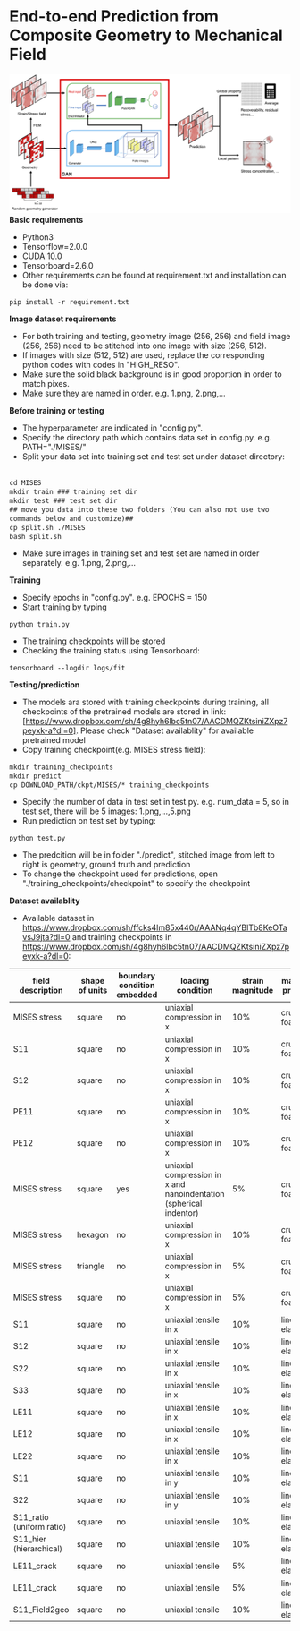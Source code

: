 # End-to-end Prediction from Composite Geometry to Mechanical Field
![Overall workflow](https://github.com/lamm-mit/FieldPredictorGAN/blob/main/flow_chart.png)
**Basic requirements**
- Python3
- Tensorflow=2.0.0
- CUDA 10.0
- Tensorboard=2.6.0
- Other requirements can be found at requirement.txt and installation can be done via:
```
pip install -r requirement.txt
```

**Image dataset requirements**
- For both training and testing, geometry image (256, 256) and field image (256, 256) need to be stitched into one image with size (256, 512).
- If images with size (512, 512) are used, replace the corresponding python codes with codes in "HIGH_RESO". 
- Make sure the solid black background is in good proportion in order to match pixes. 
- Make sure they are named in order. e.g. 1.png, 2.png,...

**Before training or testing**
- The hyperparameter are indicated in "config.py".
- Specify the directory path which contains data set in config.py. e.g. PATH="./MISES/"
- Split your data set into training set and test set under dataset directory:
```

cd MISES
mkdir train ### training set dir
mkdir test ### test set dir
## move you data into these two folders (You can also not use two commands below and customize)##
cp split.sh ./MISES
bash split.sh
```
- Make sure images in training set and test set are named in order separately. e.g. 1.png, 2.png,...

**Training**
- Specify epochs in "config.py". e.g. EPOCHS = 150
- Start training by typing
```
python train.py
```
- The training checkpoints will be stored
- Checking the training status using Tensorboard:
```
tensorboard --logdir logs/fit
```

**Testing/prediction**
- The models ara stored with training checkpoints during training, all checkpoints of the pretrained models are stored in link:[https://www.dropbox.com/sh/4g8hyh6lbc5tn07/AACDMQZKtsiniZXpz7peyxk-a?dl=0]. Please check "Dataset availablity" for available pretrained model
- Copy training checkpoint(e.g. MISES stress field):
```
mkdir training_checkpoints
mkdir predict
cp DOWNLOAD_PATH/ckpt/MISES/* training_checkpoints
```
- Specify the number of data in test set in test.py. e.g. num_data = 5, so in test set, there will be 5 images: 1.png,...,5.png
- Run prediction on test set by typing:
```
python test.py
```
- The predcition will be in folder "./predict", stitched image from left to right is geometry, ground truth and prediction
- To change the checkpoint used for predictions, open "./training_checkpoints/checkpoint" to specify the checkpoint

**Dataset availablity**
- Available dataset in https://www.dropbox.com/sh/ffcks4lm85x440r/AAANq4qYBlTb8KeOTavsJ9jta?dl=0 and training checkpoints in https://www.dropbox.com/sh/4g8hyh6lbc5tn07/AACDMQZKtsiniZXpz7peyxk-a?dl=0:

| field description | shape of units | boundary condition embedded | loading condition | strain magnitude | materials property | ratio of young's modulus | resolution | dataset folder | checkpoints folder |
| ------------- | ------------- | ------------- | ------------- | ------------- |------------- |------------- |-------------|-------------|-------------|
| MISES stress  | square | no | uniaxial compression in x | 10% | crushable foam | 4.75 | 8 * 8 | /dataset/MISES | /ckpt/MISES  |
| S11 | square | no | uniaxial compression in x | 10% | crushable foam | 4.75 | 8 * 8 | /dataset/S11 | /ckpt/S11  |
| S12 | square | no | uniaxial compression in x | 10% | crushable foam | 4.75 | 8 * 8 | /dataset/S12 | /ckpt/S12  |
| PE11 | square | no | uniaxial compression in x | 10% | crushable foam | 4.75 | 8 * 8 | /dataset/PE11 | /ckpt/PE11  |
| PE12 | square | no | uniaxial compression in x | 10% | crushable foam | 4.75 | 8 * 8 | /dataset/PE12 | /ckpt/PE12  |
| MISES stress | square| yes | uniaxial compression in x and nanoindentation (spherical indentor)| 5% | crushable foam | 4.75 | 8 * 8 | /dataset/BC | /ckpt/BC |
| MISES stress | hexagon | no | uniaxial compression in x | 10% | crushable foam | 4.75 | 8 * 8 | /dataset/HEXAGON | /ckpt/HEXAGON  |
| MISES stress | triangle| no | uniaxial compression in x | 5% | crushable foam | 4.75 |  8 * 8 | /dataset/TRIANGLE | /ckpt/TRIANGLE |
| MISES stress | square | no | uniaxial compression in x | 5% | crushable foam | 4.75 | 32 * 32 | /dataset/HIGH_RESO| /ckpt/HIGH_RESO |
| S11 | square | no | uniaxial tensile in x | 10% | linear elasticity | 4.75 | 32 * 32 | /dataset/ELASTIC_TENSOR/ELASTIC_TENSOR/S11 | /ckpt/ELASTIC_TENSOR/ELASTIC_TENSOR/S11 |
| S12 | square | no | uniaxial tensile in x | 10% | linear elasticity | 4.75 | 32 * 32 | /dataset/ELASTIC_TENSOR/ELASTIC_TENSOR/S12 | /ckpt/ELASTIC_TENSOR/ELASTIC_TENSOR/S12 |
| S22 | square | no | uniaxial tensile in x | 10% | linear elasticity | 4.75 | 32 * 32 | /dataset/ELASTIC_TENSOR/ELASTIC_TENSOR/S22 | /ckpt/ELASTIC_TENSOR/ELASTIC_TENSOR/S22 |
| S33 | square | no | uniaxial tensile in x | 10% | linear elasticity | 4.75 | 32 * 32 | /dataset/ELASTIC_TENSOR/ELASTIC_TENSOR/S33 | /ckpt/ELASTIC_TENSOR/ELASTIC_TENSOR/S33 |
| LE11 | square | no | uniaxial tensile in x | 10% | linear elasticity | 4.75 | 32 * 32 | /dataset/ELASTIC_TENSOR/ELASTIC_TENSOR/LE11 | /ckpt/ELASTIC_TENSOR/ELASTIC_TENSOR/LE11 |
| LE12 | square | no | uniaxial tensile in x | 10% | linear elasticity | 4.75 | 32 * 32 | /dataset/ELASTIC_TENSOR/ELASTIC_TENSOR/LE12 | /ckpt/ELASTIC_TENSOR/ELASTIC_TENSOR/LE12 |
| LE22 | square | no | uniaxial tensile in x | 10% | linear elasticity | 4.75 | 32 * 32 | /dataset/ELASTIC_TENSOR/ELASTIC_TENSOR/LE22 | /ckpt/ELASTIC_TENSOR/ELASTIC_TENSOR/LE22 |
| S11 | square | no | uniaxial tensile in y | 10% | linear elasticity | 4.75 | 32 * 32 | /dataset/ELASTIC_TENSOR/TENSILE_Y/S11 | /ckpt/ELASTIC_TENSOR/TENSILE_Y/S11_BC |
| S22 | square | no | uniaxial tensile in y | 10% | linear elasticity | 4.75 | 32 * 32 | /dataset/ELASTIC_TENSOR/TENSILE_Y/s22 | /ckpt/ELASTIC_TENSOR/TENSILE_Y/S22_BC |
| S11_ratio (uniform ratio) | square | no | uniaxial tensile | 10% | linear elasticity | 4.75 | 32 * 32 | /dataset/ELASTIC_TENSOR/UNIFORM_RATIO/S11 | /ckpt/ELASTIC_TENSOR/UNIFORM_RATIO/S11_ratio |
| S11_hier (hierarchical) | square | no | uniaxial tensile | 10% | linear elasticity | 4.75 | 32 * 32 | /dataset/ELASTIC_TENSOR/HIERARCHICAL/S11 | /ckpt/ELASTIC_TENSOR/HIERARCHICAL/8_16_32_3000data|
| LE11_crack | square | no | uniaxial tensile | 5% | linear elasticity | 100:10:1 | 32 * 32 | /dataset/CRACK/LE11_1_10_100 | /ckpt/CRACK/LE11_1_10_100 |
| LE11_crack | square | no | uniaxial tensile | 5% | linear elasticity | 100:10:0.1 | 32 * 32 | /dataset/CRACK/LE11_0.1_10_100 | /ckpt/CRACK/LE11_0.1_10_100 |
| S11_Field2geo | square | no | uniaxial tensile | 10% | linear elasticity | 4.75 | 32 * 32 | /dataset/FIELD2GEO/S11 | /ckpt/FIELD2GEO/S11 |

